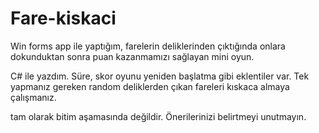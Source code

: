 # Fare-kiskaci
Win forms app ile yaptığım, farelerin deliklerinden çıktığında onlara dokunduktan sonra puan kazanmamızı sağlayan mini oyun.

C# ile yazdım.
Süre, skor oyunu yeniden başlatma gibi eklentiler var.
Tek yapmanız gereken random deliklerden çıkan fareleri kıskaca almaya çalışmanız.

tam olarak bitim aşamasında değildir. Önerilerinizi belirtmeyi unutmayın.
